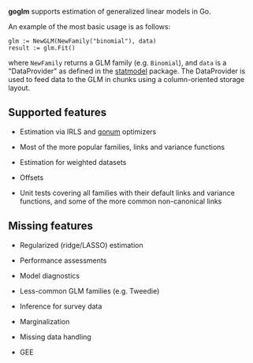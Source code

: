 __goglm__ supports estimation of generalized linear models in Go.

An example of the most basic usage is as follows:

```
glm := NewGLM(NewFamily("binomial"), data)
result := glm.Fit()
```

where `NewFamily` returns a GLM family (e.g. `Binomial`), and `data`
is a "DataProvider" as defined in the
[statmodel](http://github.com/kshedden/statmodel) package.  The
DataProvider is used to feed data to the GLM in chunks using a
column-oriented storage layout.


Supported features
------------------

* Estimation via IRLS and [gonum](http://github.com/gonum) optimizers

* Most of the more popular families, links and variance functions

* Estimation for weighted datasets

* Offsets

* Unit tests covering all families with their default links and
  variance functions, and some of the more common non-canonical links


Missing features
----------------

* Regularized (ridge/LASSO) estimation

* Performance assessments

* Model diagnostics

* Less-common GLM families (e.g. Tweedie)

* Inference for survey data

* Marginalization

* Missing data handling

* GEE